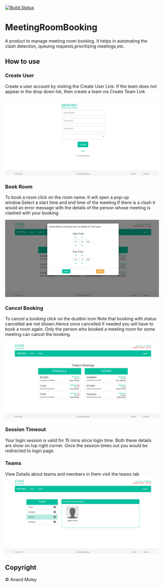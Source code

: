 [![Build Status](https://travis-ci.org/AnandMuley/MeetingRoomBooking.svg?branch=Development)](https://travis-ci.org/AnandMuley/MeetingRoomBooking)

# MeetingRoomBooking
A product to manage meeting room booking. It helps in automating the clash detection,
queuing requests,prioritizing meetings,etc.

## How to use

### Create User
Create a user account by visiting the Create User Link. If the team does not appear in the drop down list, then create a team via Create Team Link

![Image of Create User](https://github.com/AnandMuley/MeetingRoomBooking/raw/master/src/main/webapp/images/CreateUser.png)


### Book Room
To book a room click on the room name. It will open a pop-up window.Select a start time and end time of the meeting.If there is a clash it would an error message with the details of the person whose meeting is clashed with your booking.

![Image of Book Room](https://github.com/AnandMuley/MeetingRoomBooking/raw/master/src/main/webapp/images/Book.png)

### Cancel Booking
To cancel a booking click on the dustbin icon Note that booking with status cancelled are not shown.Hence once cancelled if needed you will have to book a room again. Only the person who booked a meeting room for some meeting can cancel the booking.

![Image of Cancel Booking](https://github.com/AnandMuley/MeetingRoomBooking/raw/master/src/main/webapp/images/Home.png)

### Session Timeout
Your login session is valid for 15 mins since login time. Both these details are show on top right corner. Once the session times out you would be redirected to login page.

### Teams
View Details about teams and members in them visit the teams tab
![Image of Teams Page](https://github.com/AnandMuley/MeetingRoomBooking/raw/master/src/main/webapp/images/Teams.png)

## Copyright
&copy; Anand Muley